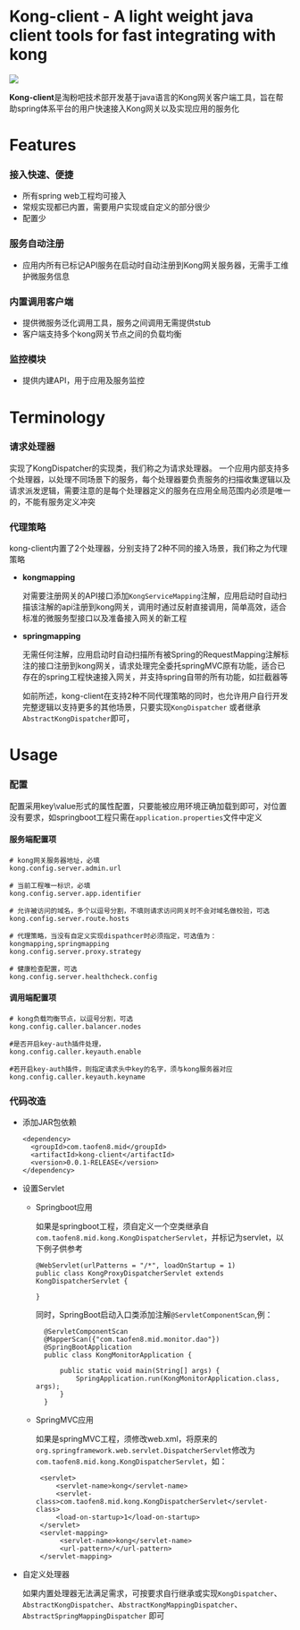 # Kong-client - A light weight java client tools for fast integrating with kong 

![](https://img.shields.io/badge/license-Apache%202.0-blue)


**Kong-client**是淘粉吧技术部开发基于java语言的Kong网关客户端工具，旨在帮助spring体系平台的用户快速接入Kong网关以及实现应用的服务化

# Features
### 接入快速、便捷
- 所有spring web工程均可接入
- 常规实现都已内置，需要用户实现或自定义的部分很少
- 配置少

### 服务自动注册
- 应用内所有已标记API服务在启动时自动注册到Kong网关服务器，无需手工维护微服务信息

### 内置调用客户端
- 提供微服务泛化调用工具，服务之间调用无需提供stub
- 客户端支持多个kong网关节点之间的负载均衡

### 监控模块
- 提供内建API，用于应用及服务监控

# Terminology
### 请求处理器
实现了KongDispatcher的实现类，我们称之为请求处理器。
一个应用内部支持多个处理器，以处理不同场景下的服务，每个处理器要负责服务的扫描收集逻辑以及请求派发逻辑，需要注意的是每个处理器定义的服务在应用全局范围内必须是唯一的，不能有服务定义冲突


### 代理策略
kong-client内置了2个处理器，分别支持了2种不同的接入场景，我们称之为代理策略
- **kongmapping**

  对需要注册网关的API接口添加`KongServiceMapping`注解，应用启动时自动扫描该注解的api注册到kong网关，调用时通过反射直接调用，简单高效，适合标准的微服务型接口以及准备接入网关的新工程
- **springmapping**
  
  无需任何注解，应用启动时自动扫描所有被Spring的RequestMapping注解标注的接口注册到kong网关，请求处理完全委托springMVC原有功能，适合已存在的spring工程快速接入网关，并支持spring自带的所有功能，如拦截器等

   如前所述，kong-client在支持2种不同代理策略的同时，也允许用户自行开发完整逻辑以支持更多的其他场景，只要实现`KongDispatcher` 或者继承`AbstractKongDispatcher`即可，





# Usage
### 配置

配置采用key\value形式的属性配置，只要能被应用环境正确加载到即可，对位置没有要求，如springboot工程只需在`application.properties`文件中定义

#### 服务端配置项
```
# kong网关服务器地址，必填
kong.config.server.admin.url

# 当前工程唯一标识，必填     
kong.config.server.app.identifier

# 允许被访问的域名，多个以逗号分割，不填则请求访问网关时不会对域名做校验，可选            
kong.config.server.route.hosts

# 代理策略，当没有自定义实现dispathcer时必须指定，可选值为：kongmapping,springmapping             
kong.config.server.proxy.strategy

# 健康检查配置，可选                           
kong.config.server.healthcheck.config

```


#### 调用端配置项
```
# kong负载均衡节点，以逗号分割，可选
kong.config.caller.balancer.nodes

#是否开启key-auth插件处理，
kong.config.caller.keyauth.enable

#若开启key-auth插件，则指定请求头中key的名字，须与kong服务器对应
kong.config.caller.keyauth.keyname

```

### 代码改造
* 添加JAR包依赖
    ```
    <dependency>
      <groupId>com.taofen8.mid</groupId>
      <artifactId>kong-client</artifactId>
      <version>0.0.1-RELEASE</version>
    </dependency>
    ```
  
* 设置Servlet
 
    -  Springboot应用
 
       如果是springboot工程，须自定义一个空类继承自`com.taofen8.mid.kong.KongDispatcherServlet`，并标记为servlet，以下例子供参考
        ```$xslt
        @WebServlet(urlPatterns = "/*", loadOnStartup = 1)
        public class KongProxyDispatcherServlet extends KongDispatcherServlet {
        
        }
        ```
        同时，SpringBoot启动入口类添加注解`@ServletComponentScan`,例：
        ```
          @ServletComponentScan
          @MapperScan({"com.taofen8.mid.monitor.dao"})
          @SpringBootApplication
          public class KongMonitorApplication {

              public static void main(String[] args) {
                  SpringApplication.run(KongMonitorApplication.class, args);
              }
          }
        ```

    - SpringMVC应用
      
      如果是springMVC工程，须修改web.xml，将原来的`org.springframework.web.servlet.DispatcherServlet`修改为`com.taofen8.mid.kong.KongDispatcherServlet`，如：
      ```$xslt
       <servlet>
           <servlet-name>kong</servlet-name>
           <servlet-class>com.taofen8.mid.kong.KongDispatcherServlet</servlet-class>
           <load-on-startup>1</load-on-startup>
       </servlet>
       <servlet-mapping>
            <servlet-name>kong</servlet-name>
            <url-pattern>/</url-pattern>
       </servlet-mapping>
       ```
        
* 自定义处理器

   如果内置处理器无法满足需求，可按要求自行继承或实现`KongDispatcher`、`AbstractKongDispatcher`、`AbstractKongMappingDispatcher`、`AbstractSpringMappingDispatcher` 即可
  








